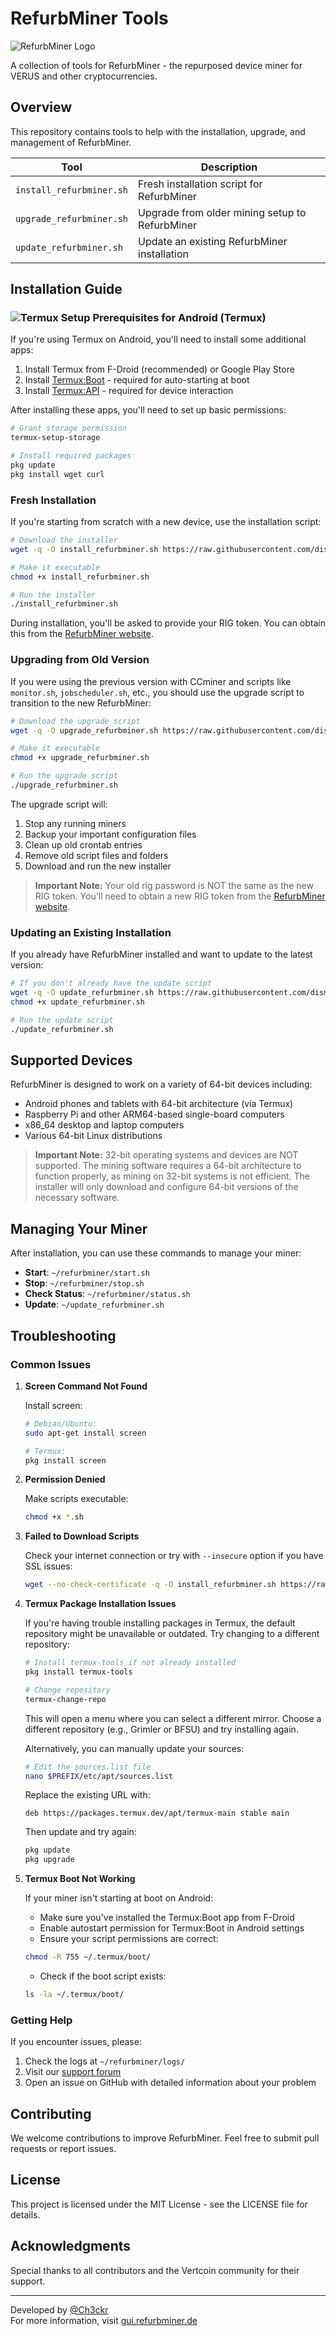 # RefurbMiner Tools

![RefurbMiner Logo](https://gui.rg3d.eu/assets/img/logo.png)

A collection of tools for RefurbMiner - the repurposed device miner for VERUS and other cryptocurrencies.

## Overview

This repository contains tools to help with the installation, upgrade, and management of RefurbMiner.

| Tool | Description |
|------|-------------|
| `install_refurbminer.sh` | Fresh installation script for RefurbMiner |
| `upgrade_refurbminer.sh` | Upgrade from older mining setup to RefurbMiner |
| `update_refurbminer.sh` | Update an existing RefurbMiner installation |

## Installation Guide

### ![Termux Setup](images/banner_1.png) Prerequisites for Android (Termux)

If you're using Termux on Android, you'll need to install some additional apps:

1. Install Termux from F-Droid (recommended) or Google Play Store
2. Install [Termux:Boot](https://f-droid.org/en/packages/com.termux.boot/) - required for auto-starting at boot
3. Install [Termux:API](https://f-droid.org/en/packages/com.termux.api/) - required for device interaction

After installing these apps, you'll need to set up basic permissions:
```bash
# Grant storage permission
termux-setup-storage

# Install required packages
pkg update
pkg install wget curl
```

### Fresh Installation

If you're starting from scratch with a new device, use the installation script:

```bash
# Download the installer
wget -q -O install_refurbminer.sh https://raw.githubusercontent.com/dismaster/refurbminer_tools/main/install_refurbminer.sh

# Make it executable
chmod +x install_refurbminer.sh

# Run the installer
./install_refurbminer.sh
```

During installation, you'll be asked to provide your RIG token. You can obtain this from the [RefurbMiner website](https://gui.refurbminer.de).

### Upgrading from Old Version

If you were using the previous version with CCminer and scripts like `monitor.sh`, `jobscheduler.sh`, etc., you should use the upgrade script to transition to the new RefurbMiner:

```bash
# Download the upgrade script
wget -q -O upgrade_refurbminer.sh https://raw.githubusercontent.com/dismaster/refurbminer_tools/main/upgrade_refurbminer.sh

# Make it executable
chmod +x upgrade_refurbminer.sh

# Run the upgrade script
./upgrade_refurbminer.sh
```

The upgrade script will:
1. Stop any running miners
2. Backup your important configuration files
3. Clean up old crontab entries
4. Remove old script files and folders
5. Download and run the new installer

> **Important Note:** Your old rig password is NOT the same as the new RIG token. You'll need to obtain a new RIG token from the [RefurbMiner website](https://gui.refurbminer.de).

### Updating an Existing Installation

If you already have RefurbMiner installed and want to update to the latest version:

```bash
# If you don't already have the update script
wget -q -O update_refurbminer.sh https://raw.githubusercontent.com/dismaster/refurbminer_tools/main/update_refurbminer.sh
chmod +x update_refurbminer.sh

# Run the update script
./update_refurbminer.sh
```

## Supported Devices

RefurbMiner is designed to work on a variety of 64-bit devices including:

- Android phones and tablets with 64-bit architecture (via Termux)
- Raspberry Pi and other ARM64-based single-board computers
- x86_64 desktop and laptop computers
- Various 64-bit Linux distributions

> **Important Note:** 32-bit operating systems and devices are NOT supported. The mining software requires a 64-bit architecture to function properly, as mining on 32-bit systems is not efficient. The installer will only download and configure 64-bit versions of the necessary software.

## Managing Your Miner

After installation, you can use these commands to manage your miner:

- **Start**: `~/refurbminer/start.sh`
- **Stop**: `~/refurbminer/stop.sh`
- **Check Status**: `~/refurbminer/status.sh`
- **Update**: `~/update_refurbminer.sh`

## Troubleshooting

### Common Issues

1. **Screen Command Not Found**
   
   Install screen:
   ```bash
   # Debian/Ubuntu:
   sudo apt-get install screen
   
   # Termux:
   pkg install screen
   ```

2. **Permission Denied**
   
   Make scripts executable:
   ```bash
   chmod +x *.sh
   ```

3. **Failed to Download Scripts**
   
   Check your internet connection or try with `--insecure` option if you have SSL issues:
   ```bash
   wget --no-check-certificate -q -O install_refurbminer.sh https://raw.githubusercontent.com/dismaster/refurbminer_tools/main/install_refurbminer.sh
   ```

4. **Termux Package Installation Issues**
   
   If you're having trouble installing packages in Termux, the default repository might be unavailable or outdated. Try changing to a different repository:
   
   ```bash
   # Install termux-tools if not already installed
   pkg install termux-tools
   
   # Change repository
   termux-change-repo
   ```
   
   This will open a menu where you can select a different mirror. Choose a different repository (e.g., Grimler or BFSU) and try installing again.
   
   Alternatively, you can manually update your sources:
   
   ```bash
   # Edit the sources.list file
   nano $PREFIX/etc/apt/sources.list
   ```
   
   Replace the existing URL with:
   ```
   deb https://packages.termux.dev/apt/termux-main stable main
   ```
   
   Then update and try again:
   ```bash
   pkg update
   pkg upgrade
   ```

5. **Termux Boot Not Working**

   If your miner isn't starting at boot on Android:
   
   - Make sure you've installed the Termux:Boot app from F-Droid
   - Enable autostart permission for Termux:Boot in Android settings
   - Ensure your script permissions are correct:
   ```bash
   chmod -R 755 ~/.termux/boot/
   ```
   - Check if the boot script exists:
   ```bash
   ls -la ~/.termux/boot/
   ```

### Getting Help

If you encounter issues, please:

1. Check the logs at `~/refurbminer/logs/`
2. Visit our [support forum](https://gui.refurbminer.de/support)
3. Open an issue on GitHub with detailed information about your problem

## Contributing

We welcome contributions to improve RefurbMiner. Feel free to submit pull requests or report issues.

## License

This project is licensed under the MIT License - see the LICENSE file for details.

## Acknowledgments

Special thanks to all contributors and the Vertcoin community for their support.

---

Developed by [@Ch3ckr](https://github.com/dismaster)  
For more information, visit [gui.refurbminer.de](https://gui.refurbminer.de)